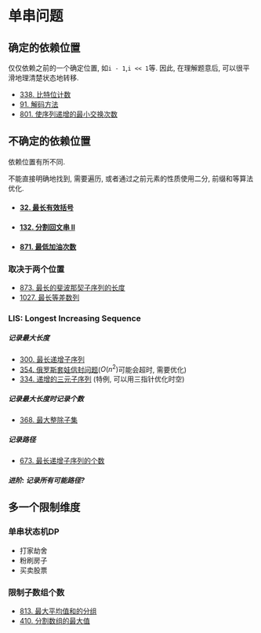# 单串问题


## 确定的依赖位置

仅仅依赖之前的一个确定位置, 如`i - 1`,`i << 1`等.  因此, 在理解题意后, 可以很平滑地理清楚状态地转移.

* [338. 比特位计数](https://leetcode.cn/problems/counting-bits/)
* [91. 解码方法](https://leetcode.cn/problems/decode-ways/)
* [801. 使序列递增的最小交换次数](https://leetcode.cn/problems/minimum-swaps-to-make-sequences-increasing/)



## 不确定的依赖位置

依赖位置有所不同. 

不能直接明确地找到, 需要遍历, 或者通过之前元素的性质使用二分, 前缀和等算法优化.

* #### [32. 最长有效括号](https://leetcode.cn/problems/longest-valid-parentheses/)

* #### [132. 分割回文串 II](https://leetcode.cn/problems/palindrome-partitioning-ii/)

* #### [871. 最低加油次数](https://leetcode.cn/problems/minimum-number-of-refueling-stops/)

### 取决于两个位置

* [873. 最长的斐波那契子序列的长度](https://leetcode.cn/problems/length-of-longest-fibonacci-subsequence/)
* [1027. 最长等差数列](https://leetcode.cn/problems/longest-arithmetic-subsequence/)


### LIS: Longest Increasing Sequence

##### 记录最大长度

* [300. 最长递增子序列](https://leetcode-cn.com/problems/longest-increasing-subsequence/)
* [354. 俄罗斯套娃信封问题](https://leetcode-cn.com/problems/russian-doll-envelopes/)($O(n^2)$可能会超时, 需要优化)
* [334. 递增的三元子序列](https://leetcode.cn/problems/increasing-triplet-subsequence/) (特例, 可以用三指针优化时空)

##### 记录最大长度时记录个数

* [368. 最大整除子集](https://leetcode-cn.com/problems/largest-divisible-subset/)

##### 记录路径

* [673. 最长递增子序列的个数](https://leetcode-cn.com/problems/number-of-longest-increasing-subsequence/)

##### 进阶: 记录所有可能路径?



## 多一个限制维度

### 单串状态机DP

[状态机DP]: 状态机.md

* 打家劫舍
* 粉刷房子
* 买卖股票

### 限制子数组个数

* [813. 最大平均值和的分组](https://leetcode.cn/problems/largest-sum-of-averages/)
* [410. 分割数组的最大值](https://leetcode.cn/problems/split-array-largest-sum/)

